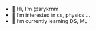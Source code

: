 - 👋 Hi, I’m @srykrnm
- 👀 I’m interested in cs, physics ...
- 🌱 I’m currently learning DS, ML

<!---
srykrnm/srykrnm is a ✨ special ✨ repository because its `README.md` (this file) appears on your GitHub profile.
You can click the Preview link to take a look at your changes.
--->

